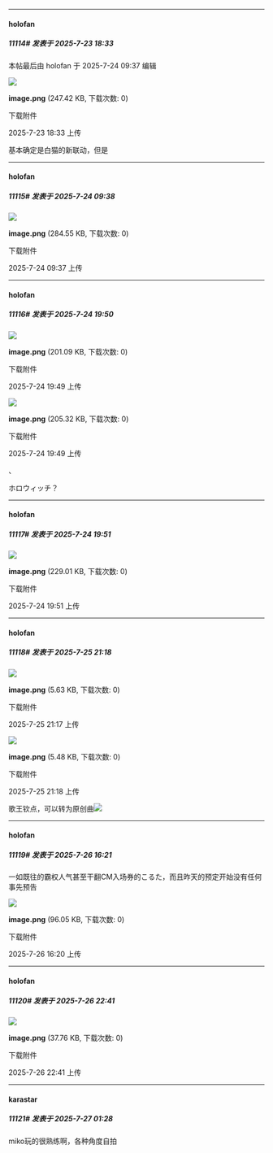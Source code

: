 ﻿
*****

####  holofan  
##### 11114#       发表于 2025-7-23 18:33

 本帖最后由 holofan 于 2025-7-24 09:37 编辑 

<img src="https://img.stage1st.com/forum/202507/23/183348eizp5oopondzmno6.png" referrerpolicy="no-referrer">

<strong>image.png</strong> (247.42 KB, 下载次数: 0)

下载附件

2025-7-23 18:33 上传

基本确定是白猫的新联动，但是

*****

####  holofan  
##### 11115#       发表于 2025-7-24 09:38

<img src="https://img.stage1st.com/forum/202507/24/093758b46onydn6dkbtsnj.png" referrerpolicy="no-referrer">

<strong>image.png</strong> (284.55 KB, 下载次数: 0)

下载附件

2025-7-24 09:37 上传


*****

####  holofan  
##### 11116#       发表于 2025-7-24 19:50

<img src="https://img.stage1st.com/forum/202507/24/194909tfv9zf87zdkw5k95.png" referrerpolicy="no-referrer">

<strong>image.png</strong> (201.09 KB, 下载次数: 0)

下载附件

2025-7-24 19:49 上传

<img src="https://img.stage1st.com/forum/202507/24/194943dwvkvk0p3c357cv5.png" referrerpolicy="no-referrer">

<strong>image.png</strong> (205.32 KB, 下载次数: 0)

下载附件

2025-7-24 19:49 上传

、

ホロウィッチ？

*****

####  holofan  
##### 11117#       发表于 2025-7-24 19:51

<img src="https://img.stage1st.com/forum/202507/24/195114xe3tnjl46elqstjl.png" referrerpolicy="no-referrer">

<strong>image.png</strong> (229.01 KB, 下载次数: 0)

下载附件

2025-7-24 19:51 上传


*****

####  holofan  
##### 11118#       发表于 2025-7-25 21:18

<img src="https://img.stage1st.com/forum/202507/25/211730unzec394cknz55hn.png" referrerpolicy="no-referrer">

<strong>image.png</strong> (5.63 KB, 下载次数: 0)

下载附件

2025-7-25 21:17 上传

<img src="https://img.stage1st.com/forum/202507/25/211811l0smczzfjsc9m97s.png" referrerpolicy="no-referrer">

<strong>image.png</strong> (5.48 KB, 下载次数: 0)

下载附件

2025-7-25 21:18 上传

歌王钦点，可以转为原创曲<img src="https://static.stage1st.com/image/smiley/face2017/067.png" referrerpolicy="no-referrer">

*****

####  holofan  
##### 11119#       发表于 2025-7-26 16:21

一如既往的霸权人气甚至干翻CM入场券的こるた，而且昨天的预定开始没有任何事先预告

<img src="https://img.stage1st.com/forum/202507/26/162027iddfzlfdlzcci59o.png" referrerpolicy="no-referrer">

<strong>image.png</strong> (96.05 KB, 下载次数: 0)

下载附件

2025-7-26 16:20 上传


*****

####  holofan  
##### 11120#       发表于 2025-7-26 22:41

<img src="https://img.stage1st.com/forum/202507/26/224106yj3ydjd2dpjh5ydk.png" referrerpolicy="no-referrer">

<strong>image.png</strong> (37.76 KB, 下载次数: 0)

下载附件

2025-7-26 22:41 上传


*****

####  karastar  
##### 11121#       发表于 2025-7-27 01:28

miko玩的很熟练啊，各种角度自拍

